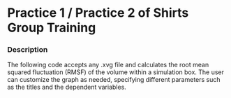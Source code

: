# Practice 1 / Practice 2 of Shirts Group Training
### Description
The following code accepts any .xvg file and calculates the root mean squared fluctuation (RMSF) of the volume within a simulation box. The user can customize the graph as needed, specifying different parameters such as the titles and the dependent variables.
